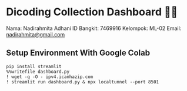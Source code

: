 # Dicoding Collection Dashboard 🎊🎉
Nama: Nadirahmita Adhani
ID Bangkit: 7469916
Kelompok: ML-02
Email: nadirahmita@gmail.com 
## Setup Environment With Google Colab

```
pip install streamlit
%%writefile dashboard.py
! wget -q -O - ipv4.icanhazip.com
! streamlit run dashboard.py & npx localtunnel --port 8501 
```
